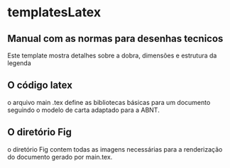 # templatesLatex

## Manual com as normas para desenhas tecnicos

Este template mostra detalhes sobre a dobra, dimensões e estrutura da legenda

## O código latex

o arquivo main .tex define as bibliotecas básicas para um documento seguindo o modelo de carta adaptado para a ABNT.

## O diretório Fig

o diretório Fig contem todas as imagens necessárias para a renderização do documento gerado por main.tex.

